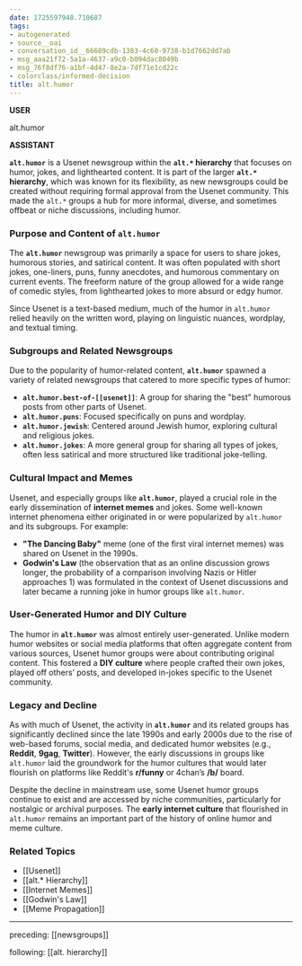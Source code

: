 ```yaml
---
date: 1725597948.710687
tags:
- autogenerated
- source__oai
- conversation_id__66689cdb-1383-4c60-9738-b1d7662dd7ab
- msg_aaa21f72-5a1a-4637-a9c0-b094dac8049b
- msg_76f8df76-a1bf-4d47-8e2a-7df71e1cd22c
- colorclass/informed-decision
title: alt.humor
---
```


**USER**

alt.humor


**ASSISTANT**

**`alt.humor`** is a Usenet newsgroup within the **`alt.*` hierarchy** that focuses on humor, jokes, and lighthearted content. It is part of the larger **`alt.*` hierarchy**, which was known for its flexibility, as new newsgroups could be created without requiring formal approval from the Usenet community. This made the `alt.*` groups a hub for more informal, diverse, and sometimes offbeat or niche discussions, including humor.

### Purpose and Content of `alt.humor`

The **`alt.humor`** newsgroup was primarily a space for users to share jokes, humorous stories, and satirical content. It was often populated with short jokes, one-liners, puns, funny anecdotes, and humorous commentary on current events. The freeform nature of the group allowed for a wide range of comedic styles, from lighthearted jokes to more absurd or edgy humor. 

Since Usenet is a text-based medium, much of the humor in `alt.humor` relied heavily on the written word, playing on linguistic nuances, wordplay, and textual timing.

### Subgroups and Related Newsgroups

Due to the popularity of humor-related content, **`alt.humor`** spawned a variety of related newsgroups that catered to more specific types of humor:
- **`alt.humor.best-of-[[usenet]]`**: A group for sharing the "best" humorous posts from other parts of Usenet.
- **`alt.humor.puns`**: Focused specifically on puns and wordplay.
- **`alt.humor.jewish`**: Centered around Jewish humor, exploring cultural and religious jokes.
- **`alt.humor.jokes`**: A more general group for sharing all types of jokes, often less satirical and more structured like traditional joke-telling.

### Cultural Impact and Memes

Usenet, and especially groups like **`alt.humor`**, played a crucial role in the early dissemination of **internet memes** and jokes. Some well-known internet phenomena either originated in or were popularized by `alt.humor` and its subgroups. For example:
- **"The Dancing Baby"** meme (one of the first viral internet memes) was shared on Usenet in the 1990s.
- **Godwin's Law** (the observation that as an online discussion grows longer, the probability of a comparison involving Nazis or Hitler approaches 1) was formulated in the context of Usenet discussions and later became a running joke in humor groups like `alt.humor`.

### User-Generated Humor and DIY Culture

The humor in **`alt.humor`** was almost entirely user-generated. Unlike modern humor websites or social media platforms that often aggregate content from various sources, Usenet humor groups were about contributing original content. This fostered a **DIY culture** where people crafted their own jokes, played off others’ posts, and developed in-jokes specific to the Usenet community.

### Legacy and Decline

As with much of Usenet, the activity in **`alt.humor`** and its related groups has significantly declined since the late 1990s and early 2000s due to the rise of web-based forums, social media, and dedicated humor websites (e.g., **Reddit**, **9gag**, **Twitter**). However, the early discussions in groups like `alt.humor` laid the groundwork for the humor cultures that would later flourish on platforms like Reddit's **r/funny** or 4chan’s **/b/** board.

Despite the decline in mainstream use, some Usenet humor groups continue to exist and are accessed by niche communities, particularly for nostalgic or archival purposes. The **early internet culture** that flourished in `alt.humor` remains an important part of the history of online humor and meme culture.

### Related Topics
- [[Usenet]]
- [[alt.* Hierarchy]]
- [[Internet Memes]]
- [[Godwin's Law]]
- [[Meme Propagation]]


---

preceding: [[newsgroups]]  


following: [[alt. hierarchy]]
